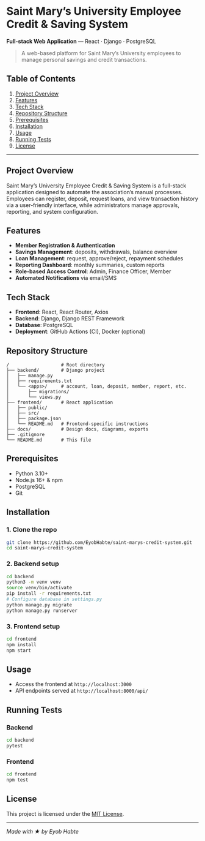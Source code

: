 # Saint Mary’s University Employee Credit & Saving System

**Full-stack Web Application** — React · Django · PostgreSQL

> A web-based platform for Saint Mary’s University employees to manage personal savings and credit transactions.


## Table of Contents
1. [Project Overview](#project-overview)
2. [Features](#features)
3. [Tech Stack](#tech-stack)
4. [Repository Structure](#repository-structure)
5. [Prerequisites](#prerequisites)
6. [Installation](#installation)
7. [Usage](#usage)
8. [Running Tests](#running-tests)
9. [License](#license)

---

## Project Overview
Saint Mary’s University Employee Credit & Saving System is a full-stack application designed to automate the association’s manual processes. Employees can register, deposit, request loans, and view transaction history via a user-friendly interface, while administrators manage approvals, reporting, and system configuration.

## Features
- **Member Registration & Authentication**
- **Savings Management**: deposits, withdrawals, balance overview
- **Loan Management**: request, approve/reject, repayment schedules
- **Reporting Dashboard**: monthly summaries, custom reports
- **Role-based Access Control**: Admin, Finance Officer, Member
- **Automated Notifications** via email/SMS

## Tech Stack
- **Frontend**: React, React Router, Axios
- **Backend**: Django, Django REST Framework
- **Database**: PostgreSQL
- **Deployment**: GitHub Actions (CI), Docker (optional)

## Repository Structure
```
/                   # Root directory
├── backend/        # Django project
│   ├── manage.py
│   ├── requirements.txt
│   └── <apps>/     # account, loan, deposit, member, report, etc.
│       ├── migrations/
│       └── views.py
├── frontend/       # React application
│   ├── public/
│   ├── src/
│   ├── package.json
│   └── README.md   # Frontend-specific instructions
├── docs/           # Design docs, diagrams, exports
├── .gitignore
└── README.md       # This file
```

## Prerequisites
- Python 3.10+  
- Node.js 16+ & npm  
- PostgreSQL  
- Git  

## Installation

### 1. Clone the repo
```bash
git clone https://github.com/EyobHabte/saint-marys-credit-system.git
cd saint-marys-credit-system
```

### 2. Backend setup
```bash
cd backend
python3 -m venv venv
source venv/bin/activate
pip install -r requirements.txt
# Configure database in settings.py
python manage.py migrate
python manage.py runserver
```

### 3. Frontend setup
```bash
cd frontend
npm install
npm start
```

## Usage
- Access the frontend at `http://localhost:3000`  
- API endpoints served at `http://localhost:8000/api/`  

## Running Tests
### Backend
```bash
cd backend
pytest
```

### Frontend
```bash
cd frontend
npm test
```


## License
This project is licensed under the [MIT License](LICENSE).  

---

*Made with ★ by Eyob Habte*

